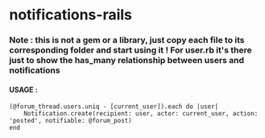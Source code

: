 # notifications-rails

### Note : this is not a gem or a library, just copy each file to its corresponding folder and start using it ! For user.rb it's there just to show the has_many relationship between users and notifications

#### USAGE :

```
(@forum_thread.users.uniq - [current_user]).each do |user|
    Notification.create(recipient: user, actor: current_user, action: 'posted', notifiable: @forum_post)
end
```
